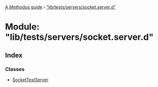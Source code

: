 [A Methodus guide](../README.md) › ["lib/tests/servers/socket.server.d"](_lib_tests_servers_socket_server_d_.md)

# Module: "lib/tests/servers/socket.server.d"

## Index

### Classes

* [SocketTestServer](../classes/_lib_tests_servers_socket_server_d_.sockettestserver.md)
